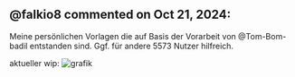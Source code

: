 @falkio8 commented on Oct 21, 2024:
---
Meine persönlichen Vorlagen die auf Basis der Vorarbeit von @Tom-Bom-badil entstanden sind. Ggf. für andere 5573 Nutzer hilfreich.

aktueller wip:
![grafik](https://github.com/user-attachments/assets/bd9d42e3-957a-44a6-9095-69adb05d9d5b)
